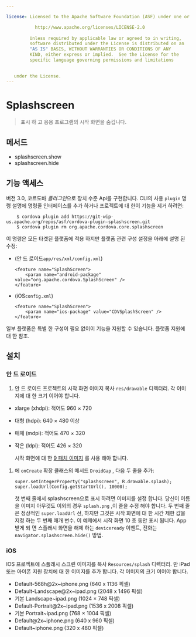 ```yaml
---

license: Licensed to the Apache Software Foundation (ASF) under one or more contributor license agreements. See the NOTICE file distributed with this work for additional information regarding copyright ownership. The ASF licenses this file to you under the Apache License, Version 2.0 (the "License"); you may not use this file except in compliance with the License. You may obtain a copy of the License at

           http://www.apache.org/licenses/LICENSE-2.0
    
         Unless required by applicable law or agreed to in writing,
         software distributed under the License is distributed on an
         "AS IS" BASIS, WITHOUT WARRANTIES OR CONDITIONS OF ANY
         KIND, either express or implied.  See the License for the
         specific language governing permissions and limitations
    

   under the License.
---
```


# Splashscreen

> 표시 하 고 응용 프로그램의 시작 화면을 숨깁니다.

## 메서드

*   splashscreen.show
*   splashscreen.hide

## 기능 액세스

버전 3.0, 코르도바 *플러그인*으로 장치 수준 Api를 구현합니다. CLI의 사용 `plugin` 명령 설명에 명령줄 인터페이스를 추가 하거나 프로젝트에 대 한이 기능을 제거 하려면:

        $ cordova plugin add https://git-wip-us.apache.org/repos/asf/cordova-plugin-splashscreen.git
        $ cordova plugin rm org.apache.cordova.core.splashscreen
    

이 명령은 모든 타겟된 플랫폼에 적용 하지만 플랫폼 관련 구성 설정을 아래에 설명 된 수정:

*   (안 드 로이드`app/res/xml/config.xml`)
    
        <feature name="SplashScreen">
            <param name="android-package" value="org.apache.cordova.SplashScreen" />
        </feature>
        

*   (iOS`config.xml`)
    
        <feature name="SplashScreen">
            <param name="ios-package" value="CDVSplashScreen" />
        </feature>
        

일부 플랫폼은 특별 한 구성이 필요 없이이 기능을 지원할 수 있습니다. 플랫폼 지원에 대 한 참조.

## 설치

### 안 드 로이드

1.  안 드 로이드 프로젝트의 시작 화면 이미지 복사 `res/drawable` 디렉터리. 각 이미지에 대 한 크기 이어야 합니다.

*   xlarge (xhdpi): 적어도 960 × 720
*   대형 (hdpi): 640 × 480 이상
*   매체 (mdpi): 적어도 470 × 320
*   작은 (ldpi): 적어도 426 × 320
    
    시작 화면에 대 한 [9 패치 이미지][1] 를 사용 해야 합니다.

 [1]: https://developer.android.com/tools/help/draw9patch.html

1.  에 `onCreate` 확장 클래스의 메서드 `DroidGap` , 다음 두 줄을 추가:
    
        super.setIntegerProperty("splashscreen", R.drawable.splash);
        super.loadUrl(Config.getStartUrl(), 10000);
        
    
    첫 번째 줄에서 splashscreen으로 표시 하려면 이미지를 설정 합니다. 당신이 이름을 이미지 아무것도 이외의 경우 `splash.png` ,이 줄을 수정 해야 합니다. 두 번째 줄은 정상적인 `super.loadUrl` 선, 하지만 그것은 시작 화면에 대 한 시간 제한 값을 지정 하는 두 번째 매개 변수. 이 예제에서 시작 화면 10 초 동안 표시 됩니다. App 받게 되 면 스플래시 화면을 해제 하는 `deviceready` 이벤트, 전화는 `navigator.splashscreen.hide()` 방법.

### iOS

IOS 프로젝트에 스플래시 스크린 이미지를 복사 `Resources/splash` 디렉터리. 만 iPad 또는 아이폰 지원 장치에 대 한 이미지를 추가 합니다. 각 이미지의 크기 이어야 합니다.

*   Default-568h@2x~iphone.png (640 x 1136 픽셀)
*   Default-Landscape@2x~ipad.png (2048 x 1496 픽셀)
*   기본 Landscape~ipad.png (1024 × 748 픽셀)
*   Default-Portrait@2x~ipad.png (1536 x 2008 픽셀)
*   기본 Portrait~ipad.png (768 × 1004 픽셀)
*   Default@2x~iphone.png (640 x 960 픽셀)
*   Default~iphone.png (320 x 480 픽셀)
